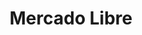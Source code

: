 ---
title: "Mercado Libre"
url: /ciudad-autonoma-de-buenos-aires/mercado-libre-posta/
shop: general
---